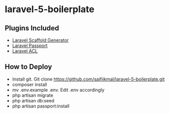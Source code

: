 # laravel-5-boilerplate

Plugins Included
----------------

- [Laravel Scaffold Generator](http://labs.infyom.com/laravelgenerator/)
- [Laravel Passport](https://github.com/laravel/passport)
- [Laravel ACL](https://github.com/spatie/laravel-permission)

How to Deploy
-------------
- Install git. Git clone https://github.com/saifiikmal/laravel-5-boilerplate.git
- composer install
- mv .env.example .env. Edit .env accordingly
- php artisan migrate
- php artisan db:seed
- php artisan passport:install

